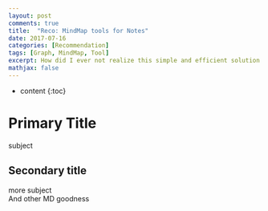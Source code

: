 ```yaml
---
layout: post
comments: true
title:  "Reco: MindMap tools for Notes"
date: 2017-07-16
categories: [Recommendation]
tags: [Graph, MindMap, Tool]
excerpt: How did I ever not realize this simple and efficient solution to my notes taking problem from back in school, all the way through my post-graduation. You gotta try this out! No need to thank me for all the benefits you are going to see, in information organization
mathjax: false
---
```

* content
{:toc}

# Primary Title
subject

## Secondary title
more subject  
And other MD goodness

